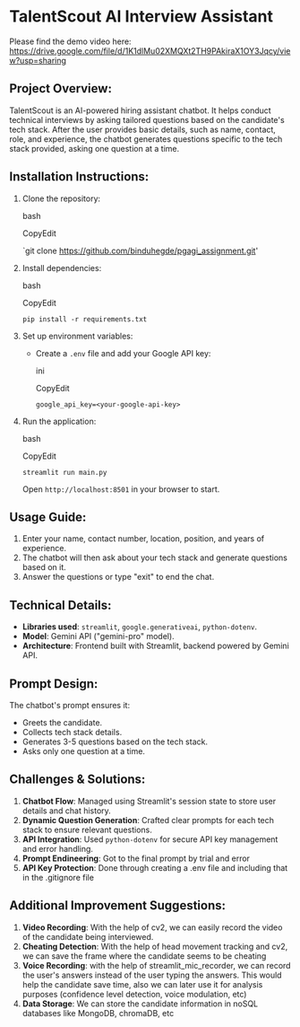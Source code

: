 TalentScout AI Interview Assistant
==================================

Please find the demo video here: https://drive.google.com/file/d/1K1dlMu02XMQXt2TH9PAkiraX1OY3Jqcy/view?usp=sharing

Project Overview:
-----------------

TalentScout is an AI-powered hiring assistant chatbot. It helps conduct technical interviews by asking tailored questions based on the candidate's tech stack. After the user provides basic details, such as name, contact, role, and experience, the chatbot generates questions specific to the tech stack provided, asking one question at a time.

Installation Instructions:
--------------------------

1.  Clone the repository:

    bash

    CopyEdit

    `git clone https://github.com/binduhegde/pgagi_assignment.git'

2.  Install dependencies:

    bash

    CopyEdit

    `pip install -r requirements.txt`

3.  Set up environment variables:

    -   Create a `.env` file and add your Google API key:

        ini

        CopyEdit

        `google_api_key=<your-google-api-key>`

4.  Run the application:

    bash

    CopyEdit

    `streamlit run main.py`

    Open `http://localhost:8501` in your browser to start.

Usage Guide:
------------

1.  Enter your name, contact number, location, position, and years of experience.
2.  The chatbot will then ask about your tech stack and generate questions based on it.
3.  Answer the questions or type "exit" to end the chat.

Technical Details:
------------------

-   **Libraries used**: `streamlit`, `google.generativeai`, `python-dotenv`.
-   **Model**: Gemini API ("gemini-pro" model).
-   **Architecture**: Frontend built with Streamlit, backend powered by Gemini API.

Prompt Design:
--------------

The chatbot's prompt ensures it:

-   Greets the candidate.
-   Collects tech stack details.
-   Generates 3-5 questions based on the tech stack.
-   Asks only one question at a time.

Challenges & Solutions:
-----------------------

1.  **Chatbot Flow**: Managed using Streamlit's session state to store user details and chat history.
2.  **Dynamic Question Generation**: Crafted clear prompts for each tech stack to ensure relevant questions.
3.  **API Integration**: Used `python-dotenv` for secure API key management and error handling.
4.  **Prompt Endineering**: Got to the final prompt by trial and error
5.  **API Key Protection**: Done through creating a .env file and including that in the .gitignore file

Additional Improvement Suggestions:
-----------------------------------

1. **Video Recording**: With the help of cv2, we can easily record the video of the candidate being interviewed.
2. **Cheating Detection**: With the help of head movement tracking and cv2, we can save the frame where the candidate seems to be cheating
3. **Voice Recording**: with the help of streamlit_mic_recorder, we can record the user's answers instead of the user typing the answers. This would help the candidate save time, also we can later use it for analysis purposes (confidence level detection, voice modulation, etc)
4. **Data Storage**: We can store the candidate information in noSQL databases like MongoDB, chromaDB, etc